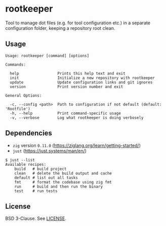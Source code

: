 # rootkeeper

Tool to manage dot files (e.g. for tool configuration etc.) in a separate configuration folder, keeping a repository root clean.

## Usage

```shell
Usage: rootkeeper [command] [options]

Commands:

  help                 Prints this help text and exit
  init                 Initialize a new repository with rootkeeper
  update               Update configuration links and git ignores
  version              Print version number and exit

General Options:

  -c, --config <path>  Path to configuration if not default (default: 'Rootfile')
  -h, --help           Print command-specific usage
  -v, --verbose        Log what rootkeeper is doing verbosely
```

## Dependencies

- `zig` version `0.11.0` (https://ziglang.org/learn/getting-started/)
- `just` (https://just.systems/man/en/)

```shell
$ just --list
Available recipes:
    build   # build project
    clean   # delete the build output and cache
    default # list out all tasks
    fmt     # format the codebase using zig fmt
    run     # build and then run the binary
    test    # run tests
```

## License

BSD 3-Clause. See [LICENSE](./LICENSE).
